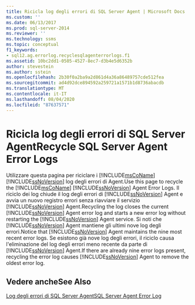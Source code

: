 ```yaml
---
title: Ricicla log degli errori di SQL Server Agent | Microsoft Docs
ms.custom: ''
ms.date: 06/13/2017
ms.prod: sql-server-2014
ms.reviewer: ''
ms.technology: ssms
ms.topic: conceptual
f1_keywords:
- sql12.ag.errorlog.recyclesqlagenterrorlogs.f1
ms.assetid: 10bc2dd1-0505-4527-8ec7-d3b4e5d6352b
author: stevestein
ms.author: sstein
ms.openlocfilehash: 2b30f0a2ba9a2d861d4a36a86489757cde512fea
ms.sourcegitcommit: ad4d92dce894592a259721a1571b1d8736abacdb
ms.translationtype: MT
ms.contentlocale: it-IT
ms.lasthandoff: 08/04/2020
ms.locfileid: "87637571"
---
```

# <a name="recycle-sql-server-agent-error-logs"></a><span data-ttu-id="52cfb-102">Ricicla log degli errori di SQL Server Agent</span><span class="sxs-lookup"><span data-stu-id="52cfb-102">Recycle SQL Server Agent Error Logs</span></span>
  <span data-ttu-id="52cfb-103">Utilizzare questa pagina per riciclare i [!INCLUDE[msCoName](../../includes/msconame-md.md)] [!INCLUDE[ssNoVersion](../../includes/ssnoversion-md.md)] log degli errori di Agent.</span><span class="sxs-lookup"><span data-stu-id="52cfb-103">Use this page to recycle the [!INCLUDE[msCoName](../../includes/msconame-md.md)] [!INCLUDE[ssNoVersion](../../includes/ssnoversion-md.md)] Agent Error Logs.</span></span> <span data-ttu-id="52cfb-104">Il riciclo dei log chiude il log degli errori di [!INCLUDE[ssNoVersion](../../includes/ssnoversion-md.md)] Agent e avvia un nuovo registro errori senza riavviare il servizio [!INCLUDE[ssNoVersion](../../includes/ssnoversion-md.md)] Agent.</span><span class="sxs-lookup"><span data-stu-id="52cfb-104">Recycling the log closes the current [!INCLUDE[ssNoVersion](../../includes/ssnoversion-md.md)] Agent error log and starts a new error log without restarting the [!INCLUDE[ssNoVersion](../../includes/ssnoversion-md.md)] Agent service.</span></span> <span data-ttu-id="52cfb-105">Si noti che [!INCLUDE[ssNoVersion](../../includes/ssnoversion-md.md)] Agent mantiene gli ultimi nove log degli errori.</span><span class="sxs-lookup"><span data-stu-id="52cfb-105">Notice that [!INCLUDE[ssNoVersion](../../includes/ssnoversion-md.md)] Agent maintains the nine most recent error logs.</span></span> <span data-ttu-id="52cfb-106">Se esistono già nove log degli errori, il riciclo causa l'eliminazione del log degli errori meno recente da parte di [!INCLUDE[ssNoVersion](../../includes/ssnoversion-md.md)] Agent.</span><span class="sxs-lookup"><span data-stu-id="52cfb-106">If there are already nine error logs present, recycling the error log causes [!INCLUDE[ssNoVersion](../../includes/ssnoversion-md.md)] Agent to remove the oldest error log.</span></span>  
  
## <a name="see-also"></a><span data-ttu-id="52cfb-107">Vedere anche</span><span class="sxs-lookup"><span data-stu-id="52cfb-107">See Also</span></span>  
 [<span data-ttu-id="52cfb-108">Log degli errori di SQL Server Agent</span><span class="sxs-lookup"><span data-stu-id="52cfb-108">SQL Server Agent Error Log</span></span>](sql-server-agent-error-log.md)  
  
  
